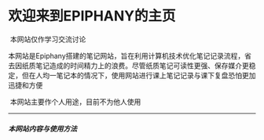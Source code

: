# 欢迎来到EPIPHANY的主页

​		本网站仅作学习交流讨论

​        本网站是Epiphany搭建的笔记网站，旨在利用计算机技术优化笔记记录流程，省去因纸质笔记造成的时间精力上的浪费。尽管纸质笔记可读性更强、保存媒介更稳定，但在人均一笔记本的情况下，使用网站进行课上笔记记录与课下复盘恐怕更加迅捷和方便

​		本网站主要作个人用途，目前不为他人使用

------

##### 本网站内容与使用方法
